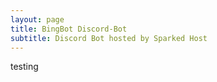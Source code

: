 ```yaml
---
layout: page
title: BingBot Discord-Bot
subtitle: Discord Bot hosted by Sparked Host
---
```

testing
